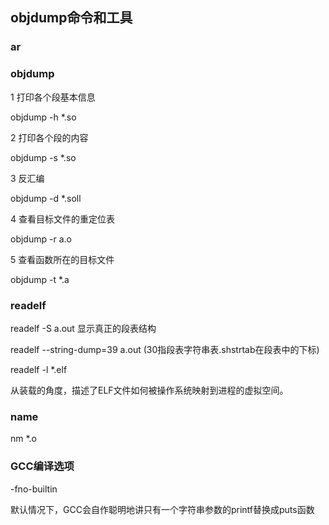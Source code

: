 ## objdump命令和工具

### ar



### objdump

1 打印各个段基本信息

objdump -h *.so 

2 打印各个段的内容

objdump -s *.so

3 反汇编

objdump -d *.soll

4 查看目标文件的重定位表

objdump -r a.o

5  查看函数所在的目标文件

objdump -t *.a



### readelf

readelf -S a.out 显示真正的段表结构

readelf --string-dump=39 a.out   (30指段表字符串表.shstrtab在段表中的下标)

readelf -l *.elf

从装载的角度，描述了ELF文件如何被操作系统映射到进程的虚拟空间。



### name

nm *.o



### GCC编译选项

-fno-builtin

默认情况下，GCC会自作聪明地讲只有一个字符串参数的printf替换成puts函数